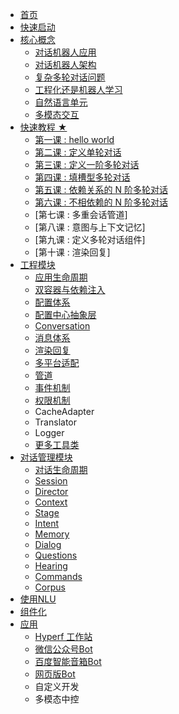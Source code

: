 
* [首页](/)
* [快速启动](/docs/setup.md)
* [核心概念](/docs/core-concepts/index.md)
    *   [对话机器人应用](/docs/core-concepts/chatbot-app.md)
    *   [对话机器人架构](/docs/core-concepts/structure.md)
    *   [复杂多轮对话问题](/docs/core-concepts/complex-conversation.md)
    *   [工程化还是机器人学习](/docs/core-concepts/engeering-or-machine-learning.md)
    *   [自然语言单元](/docs/core-concepts/nlu.md)
    *   [多模态交互](/docs/core-concepts/multimodal.md)
* [快速教程 ★](/docs/lesions/index.md)
    * [第一课 : hello world](/docs/lesions/helloworld.md)
    * [第二课 : 定义单轮对话](/docs/lesions/single-turn-convo.md)
    * [第三课 : 定义一阶多轮对话](/docs/lesions/first-order-convo.md)
    * [第四课 : 填槽型多轮对话](/docs/lesions/slot-filling.md)
    * [第五课 : 依赖关系的 N 阶多轮对话](/docs/lesions/n-order-convo.md)
    * [第六课 : 不相依赖的 N 阶多轮对话](/docs/lesions/n-thread-convo.md)
    * [第七课 : 多重会话管道]
    * [第八课 : 意图与上下文记忆]
    * [第九课 : 定义多轮对话组件]
    * [第十课 : 渲染回复]
* [工程模块](/docs/engineer/engineer.md)
    *   [应用生命周期](/docs/engineer/app-lifecircle.md)
    *   [双容器与依赖注入](/docs/engineer/di.md)
    *   [配置体系](/docs/engineer/configuration.md)
    *   [配置中心抽象层](/docs/engineer/abstract-config.md)
    *   [Conversation](/docs/engineer/conversation.md)
    *   [消息体系](/docs/engineer/messages.md)
    *   [渲染回复](/docs/engineer/replies.md)
    *   [多平台适配](/docs/engineer/platform-adpater.md)
    *   [管道](/docs/engineer/pipeline.md)
    *   [事件机制](/docs/engineer/dispatcher.md)
    *   [权限机制](/docs/engineer/abbilities.md)
    *   CacheAdapter
    *   Translator
    *   Logger
    *   [更多工具类](/docs/engineer/utils.md)
* [对话管理模块](/docs/dm/dialog-manager.md)
    *   [对话生命周期](/docs/dm/lifecircle.md)
    *   [Session](/docs/dm/session.md)
    *   [Director](/docs/dm/Director.md)
    *   [Context](/docs/dm/context.md)
    *   [Stage](/docs/dm/stage.md)
    *   [Intent](/docs/dm/intent.md)
    *   [Memory](/docs/dm/memory.md)
    *   [Dialog](/docs/dm/dialog.md)
    *   [Questions](/docs/dm/questions.md)
    *   [Hearing](/docs/dm/hearing.md)
    *   [Commands](/docs/dm/commands.md)
    *   [Corpus](/docs/dm/corpus.md)
* [使用NLU](/docs/nlu.md)
* [组件化](/docs/components.md)
* [应用](/docs/app.md)
    *   [Hyperf 工作站](/docs/apps/studio.md)
    *   [微信公众号Bot](/docs/apps/wechat.md)
    *   [百度智能音箱Bot](/docs/apps/dueros.md)
    *   [网页版Bot](/docs/apps/web.md)
    *   自定义开发
    *   多模态中控


